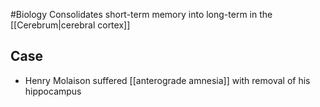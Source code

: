 #Biology
Consolidates short-term memory into long-term in the [[Cerebrum|cerebral cortex]]
## Case
* Henry Molaison suffered [[anterograde amnesia]] with removal of his hippocampus